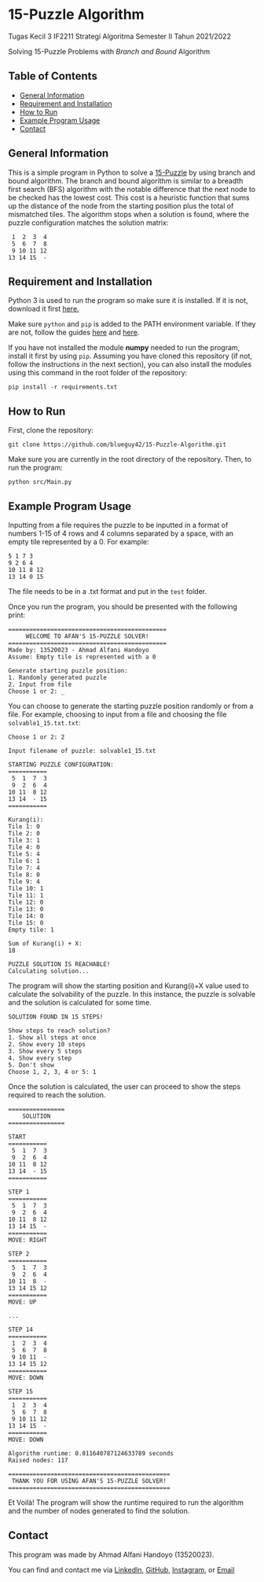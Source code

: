 # 15-Puzzle Algorithm

Tugas Kecil 3 IF2211 Strategi Algoritma Semester II Tahun 2021/2022

Solving 15-Puzzle Problems with <i>Branch and Bound</i> Algorithm

## Table of Contents
* [General Information](#general-information)
* [Requirement and Installation](#requirement-and-installation)
* [How to Run](#how-to-run)
* [Example Program Usage](#example-program-usage)
* [Contact](#contact)

## General Information
This is a simple program in Python to solve a <a href="https://en.wikipedia.org/wiki/15_puzzle">15-Puzzle</a> by using branch and bound algorithm. The branch and bound algorithm is similar to a breadth first search (BFS) algorithm with the notable difference that the next node to be checked has the lowest cost. This cost is a heuristic function that sums up the distance of the node from the starting position plus the total of mismatched tiles. The algorithm stops when a solution is found, where the puzzle configuration matches the solution matrix:
```
 1  2  3  4
 5  6  7  8
 9 10 11 12
13 14 15  -
```

## Requirement and Installation
Python 3 is used to run the program so make sure it is installed. If it is not, download it first <a href="http://www.python.org/downloads/">here.</a>

Make sure ```python``` and ```pip``` is added to the PATH environment variable. If they are not, follow the guides <a href="http://stackoverflow.com/questions/3701646/how-to-add-to-the-pythonpath-in-windows-so-it-finds-my-modules-packages">here</a> and <a href="http://stackoverflow.com/questions/23708898/pip-is-not-recognized-as-an-internal-or-external-command">here</a>.

If you have not installed the module <b>numpy</b> needed to run the program, install it first by using ```pip```.
 Assuming you have cloned this repository (if not, follow the instructions in the next section), you can also install the modules using this command in the root folder of the repository:
```
pip install -r requirements.txt
```

## How to Run
First, clone the repository:
```
git clone https://github.com/blueguy42/15-Puzzle-Algorithm.git
```
Make sure you are currently in the root directory of the repository. Then, to run the program:
```
python src/Main.py
```

## Example Program Usage

Inputting from a file requires the puzzle to be inputted in a format of numbers 1-15 of 4 rows and 4 columns separated by a space, with an empty tile represented by a 0. For example:
```
5 1 7 3
9 2 6 4
10 11 8 12
13 14 0 15
```
The file needs to be in a .txt format and put in the `test` folder. 

Once you run the program, you should be presented with the following print:
```
=============================================
     WELCOME TO AFAN'S 15-PUZZLE SOLVER!
=============================================
Made by: 13520023 - Ahmad Alfani Handoyo
Assume: Empty tile is represented with a 0

Generate starting puzzle position:
1. Randomly generated puzzle
2. Input from file
Choose 1 or 2: _
```
You can choose to generate the starting puzzle position randomly or from a file. For example, choosing to input from a file and choosing the file `solvable1_15.txt.txt`:
```
Choose 1 or 2: 2

Input filename of puzzle: solvable1_15.txt

STARTING PUZZLE CONFIGURATION:
===========
 5  1  7  3
 9  2  6  4
10 11  8 12
13 14  - 15
===========

Kurang(i):
Tile 1: 0
Tile 2: 0
Tile 3: 1
Tile 4: 0
Tile 5: 4
Tile 6: 1
Tile 7: 4
Tile 8: 0
Tile 9: 4
Tile 10: 1
Tile 11: 1
Tile 12: 0
Tile 13: 0
Tile 14: 0
Tile 15: 0
Empty tile: 1

Sum of Kurang(i) + X:
18

PUZZLE SOLUTION IS REACHABLE!
Calculating solution...
```
The program will show the starting position and Kurang(i)+X value used to calculate the solvability of the puzzle. In this instance, the puzzle is solvable and the solution is calculated for some time.
```
SOLUTION FOUND IN 15 STEPS!

Show steps to reach solution?
1. Show all steps at once
2. Show every 10 steps
3. Show every 5 steps
4. Show every step
5. Don't show
Choose 1, 2, 3, 4 or 5: 1
```
Once the solution is calculated, the user can proceed to show the steps required to reach the solution.
```
================
    SOLUTION
================

START
===========
 5  1  7  3
 9  2  6  4
10 11  8 12
13 14  - 15
===========

STEP 1
===========
 5  1  7  3
 9  2  6  4
10 11  8 12
13 14 15  -
===========
MOVE: RIGHT

STEP 2
===========
 5  1  7  3
 9  2  6  4
10 11  8  -
13 14 15 12
===========
MOVE: UP

...

STEP 14
===========
 1  2  3  4
 5  6  7  8
 9 10 11  -
13 14 15 12
===========
MOVE: DOWN

STEP 15
===========
 1  2  3  4
 5  6  7  8
 9 10 11 12
13 14 15  -
===========
MOVE: DOWN

Algorithm runtime: 0.011640787124633789 seconds
Raised nodes: 117

==============================================
 THANK YOU FOR USING AFAN'S 15-PUZZLE SOLVER!
==============================================
```
Et Voilà! The program will show the runtime required to run the algorithm and the number of nodes generated to find the solution.

## Contact
This program was made by Ahmad Alfani Handoyo (13520023).

You can find and contact me via <a href="http://www.linkedin.com/in/ahmad-alfani-handoyo/">LinkedIn</a>, <a href="http://github.com/blueguy42">GitHub</a>, <a href="http://www.instagram.com/afanhandoyo/">Instagram</a>, or <a href="mailto:ahmadalfanihandoyo1@gmail.com">Email</a>
